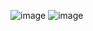 ![image](https://github.com/Jengrg01/colab/assets/108614572/fe4bc473-89a6-474d-b73c-30ce3d128b3b)
![image](https://github.com/Jengrg01/colab/assets/108614572/3da8b450-1636-4b05-b5c7-e957a58ffa48)
